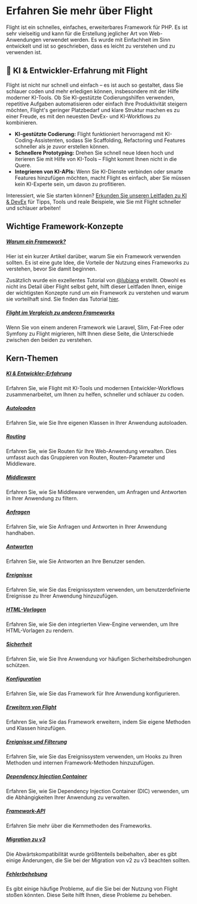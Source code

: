 # Erfahren Sie mehr über Flight

Flight ist ein schnelles, einfaches, erweiterbares Framework für PHP. Es ist sehr vielseitig und kann für die Erstellung jeglicher Art von Web-Anwendungen verwendet werden. 
Es wurde mit Einfachheit im Sinn entwickelt und ist so geschrieben, dass es leicht zu verstehen und zu verwenden ist.

## 🚀 KI & Entwickler-Erfahrung mit Flight

Flight ist nicht nur schnell und einfach – es ist auch so gestaltet, dass Sie schlauer coden und mehr erledigen können, insbesondere mit der Hilfe moderner KI-Tools. Ob Sie KI-gestützte Codierungshilfen verwenden, repetitive Aufgaben automatisieren oder einfach Ihre Produktivität steigern möchten, Flight's geringer Platzbedarf und klare Struktur machen es zu einer Freude, es mit den neuesten DevEx- und KI-Workflows zu kombinieren.

- **KI-gestützte Codierung:** Flight funktioniert hervorragend mit KI-Coding-Assistenten, sodass Sie Scaffolding, Refactoring und Features schneller als je zuvor erstellen können.
- **Schnellere Prototyping:** Drehen Sie schnell neue Ideen hoch und iterieren Sie mit Hilfe von KI-Tools – Flight kommt Ihnen nicht in die Quere.
- **Integrieren von KI-APIs:** Wenn Sie KI-Dienste verbinden oder smarte Features hinzufügen möchten, macht Flight es einfach, aber Sie müssen kein KI-Experte sein, um davon zu profitieren.

Interessiert, wie Sie starten können? [Erkunden Sie unseren Leitfaden zu KI & DevEx](/learn/ai) für Tipps, Tools und reale Beispiele, wie Sie mit Flight schneller und schlauer arbeiten!

## Wichtige Framework-Konzepte

##### [Warum ein Framework?](/learn/why-frameworks)

Hier ist ein kurzer Artikel darüber, warum Sie ein Framework verwenden sollten. Es ist eine gute Idee, die Vorteile der Nutzung eines Frameworks zu verstehen, bevor Sie damit beginnen.

Zusätzlich wurde ein exzellentes Tutorial von [@lubiana](https://git.php.fail/lubiana) erstellt. Obwohl es nicht ins Detail über Flight selbst geht, 
hilft dieser Leitfaden Ihnen, einige der wichtigsten Konzepte rund um ein Framework zu verstehen und warum sie vorteilhaft sind. 
Sie finden das Tutorial [hier](https://git.php.fail/lubiana/no-framework-tutorial/src/branch/master/README.md).

##### [Flight im Vergleich zu anderen Frameworks](/learn/flight-vs-another-framework)
Wenn Sie von einem anderen Framework wie Laravel, Slim, Fat-Free oder Symfony zu Flight migrieren, hilft Ihnen diese Seite, die Unterschiede zwischen den beiden zu verstehen.

## Kern-Themen

##### [KI & Entwickler-Erfahrung](/learn/ai)
Erfahren Sie, wie Flight mit KI-Tools und modernen Entwickler-Workflows zusammenarbeitet, um Ihnen zu helfen, schneller und schlauer zu coden.

##### [Autoloaden](/learn/autoloading)

Erfahren Sie, wie Sie Ihre eigenen Klassen in Ihrer Anwendung autoloaden.

##### [Routing](/learn/routing)

Erfahren Sie, wie Sie Routen für Ihre Web-Anwendung verwalten. Dies umfasst auch das Gruppieren von Routen, Routen-Parameter und Middleware.

##### [Middleware](/learn/middleware)

Erfahren Sie, wie Sie Middleware verwenden, um Anfragen und Antworten in Ihrer Anwendung zu filtern.

##### [Anfragen](/learn/requests)

Erfahren Sie, wie Sie Anfragen und Antworten in Ihrer Anwendung handhaben.

##### [Antworten](/learn/responses)

Erfahren Sie, wie Sie Antworten an Ihre Benutzer senden.

##### [Ereignisse](/learn/events)

Erfahren Sie, wie Sie das Ereignissystem verwenden, um benutzerdefinierte Ereignisse zu Ihrer Anwendung hinzuzufügen.

##### [HTML-Vorlagen](/learn/templates)

Erfahren Sie, wie Sie den integrierten View-Engine verwenden, um Ihre HTML-Vorlagen zu rendern.

##### [Sicherheit](/learn/security)

Erfahren Sie, wie Sie Ihre Anwendung vor häufigen Sicherheitsbedrohungen schützen.

##### [Konfiguration](/learn/configuration)

Erfahren Sie, wie Sie das Framework für Ihre Anwendung konfigurieren.

##### [Erweitern von Flight](/learn/extending)

Erfahren Sie, wie Sie das Framework erweitern, indem Sie eigene Methoden und Klassen hinzufügen.

##### [Ereignisse und Filterung](/learn/filtering)

Erfahren Sie, wie Sie das Ereignissystem verwenden, um Hooks zu Ihren Methoden und internen Framework-Methoden hinzuzufügen.

##### [Dependency Injection Container](/learn/dependency-injection-container)

Erfahren Sie, wie Sie Dependency Injection Container (DIC) verwenden, um die Abhängigkeiten Ihrer Anwendung zu verwalten.

##### [Framework-API](/learn/api)

Erfahren Sie mehr über die Kernmethoden des Frameworks.

##### [Migration zu v3](/learn/migrating-to-v3)
Die Abwärtskompatibilität wurde größtenteils beibehalten, aber es gibt einige Änderungen, die Sie bei der Migration von v2 zu v3 beachten sollten.

##### [Fehlerbehebung](/learn/troubleshooting)
Es gibt einige häufige Probleme, auf die Sie bei der Nutzung von Flight stoßen könnten. Diese Seite hilft Ihnen, diese Probleme zu beheben.
